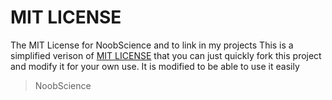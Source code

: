 # MIT LICENSE 
The MIT License for NoobScience and to link in my projects
This is a simplified verison of [MIT LICENSE](https://github.com/remy/mit-license) that you can just quickly fork this project and modify it for your own use. It is modified to be able to use it easily 
> NoobScience
